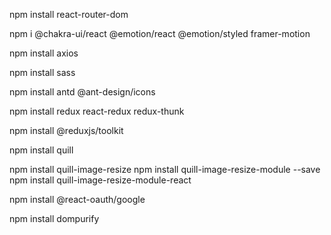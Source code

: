 npm install react-router-dom

npm i @chakra-ui/react @emotion/react @emotion/styled framer-motion

npm install axios

npm install sass

npm install antd @ant-design/icons

npm install redux react-redux redux-thunk

npm install @reduxjs/toolkit

npm install quill

npm install quill-image-resize
npm install quill-image-resize-module --save
npm install quill-image-resize-module-react

npm install @react-oauth/google

npm install dompurify